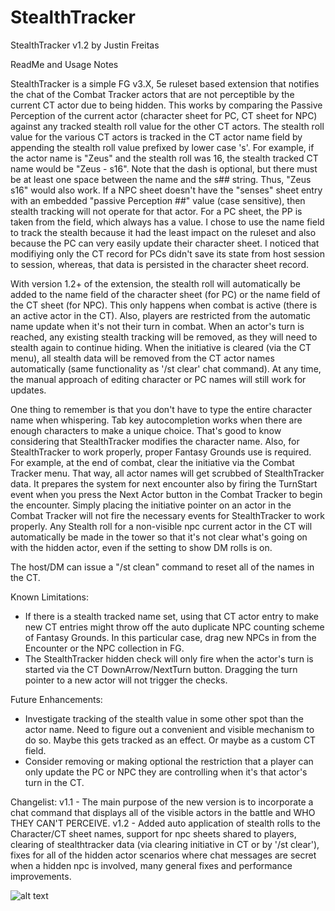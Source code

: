 # StealthTracker

StealthTracker v1.2 by Justin Freitas

ReadMe and Usage Notes

StealthTracker is a simple FG v3.X, 5e ruleset based extension that notifies the chat of the Combat Tracker actors that are not perceptible by the current CT actor due to being hidden.  This works by comparing the Passive Perception of the current actor (character sheet for PC, CT sheet for NPC) against any tracked stealth roll value for the other CT actors.  The stealth roll value for the various CT actors is tracked in the CT actor name field by appending the stealth roll value prefixed by lower case 's'.  For example, if the actor name is "Zeus" and the stealth roll was 16, the stealth tracked CT name would be "Zeus - s16".  Note that the dash is optional, but there must be at least one space between the name and the s## string.  Thus, "Zeus s16" would also work.  If a NPC sheet doesn't have the "senses" sheet entry with an embedded "passive Perception ##" value (case sensitive), then stealth tracking will not operate for that actor.  For a PC sheet, the PP is taken from the field, which always has a value.  I chose to use the name field to track the stealth because it had the least impact on the ruleset and also because the PC can very easily update their character sheet.  I noticed that modifiying only the CT record for PCs didn't save its state from host session to session, whereas, that data is persisted in the character sheet record.

With version 1.2+ of the extension, the stealth roll will automatically be added to the name field of the character sheet (for PC) or the name field of the CT sheet (for NPC).  This only happens when combat is active (there is an active actor in the CT).  Also, players are restricted from the automatic name update when it's not their turn in combat.  When an actor's turn is reached, any existing stealth tracking will be removed, as they will need to stealth again to continue hiding.  When the initiative is cleared (via the CT menu), all stealth data will be removed from the CT actor names automatically (same functionality as '/st clear' chat command). At any time, the manual approach of editing character or PC names will still work for updates.

One thing to remember is that you don't have to type the entire character name when whispering.  Tab key autocompletion works when there are enough characters to make a unique choice.  That's good to know considering that StealthTracker modifies the character name.  Also, for StealthTracker to work properly, proper Fantasy Grounds use is required.  For example, at the end of combat, clear the initiative via the Combat Tracker menu.  That way, all actor names will get scrubbed of StealthTracker data.  It prepares the system for next encounter also by firing the TurnStart event when you press the Next Actor button in the Combat Tracker to begin the encounter.  Simply placing the initiative pointer on an actor in the Combat Tracker will not fire the necessary events for StealthTracker to work properly.  Any Stealth roll for a non-visible npc current actor in the CT will automatically be made in the tower so that it's not clear what's going on with the hidden actor, even if the setting to show DM rolls is on.

The host/DM can issue a "/st clean" command to reset all of the names in the CT.

Known Limitations:
- If there is a stealth tracked name set, using that CT actor entry to make new CT entries might throw off the auto duplicate NPC counting scheme of Fantasy Grounds.  In this particular case, drag new NPCs in from the Encounter or the NPC collection in FG.
- The StealthTracker hidden check will only fire when the actor's turn is started via the CT DownArrow/NextTurn button.  Dragging the turn pointer to a new actor will not trigger the checks.

Future Enhancements:
- Investigate tracking of the stealth value in some other spot than the actor name.  Need to figure out a convenient and visible mechanism to do so.  Maybe this gets tracked as an effect.  Or maybe as a custom CT field.
- Consider removing or making optional the restriction that a player can only update the PC or NPC they are controlling when it's that actor's turn in the CT.

Changelist:
v1.1 - The main purpose of the new version is to incorporate a chat command that displays all of the visible actors in the battle and WHO THEY CAN'T PERCEIVE.
v1.2 - Added auto application of stealth rolls to the Character/CT sheet names, support for npc sheets shared to players, clearing of stealthtracker data (via clearing initiative in CT or by '/st clear'), fixes for all of the hidden actor scenarios where chat messages are secret when a hidden npc is involved, many general fixes and performance improvements.

![alt text](https://github.com/JustinFreitas/StealthTracker/blob/master/graphics/StealthTrackerScreenshot.jpg?raw=true)
